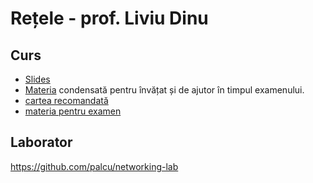 # Rețele - prof. Liviu Dinu

## Curs

* [Slides](https://www.dropbox.com/sh/grzm35zzy4gtghf/AAAbad5nTIKfE5YCrSlDNrkZa?dl=0)
* [Materia](https://www.dropbox.com/sh/z0arf5le1antjx1/AADftWeX2JV8yOZolulCZxhKa?dl=0) condensată pentru învățat și de ajutor în timpul examenului.
* [cartea recomandată](https://www.dropbox.com/s/qwbvfgxowzzsj6e/retele_de_calculatoare_editia_a4a.pdf?dl=0)
* [materia pentru examen](https://www.dropbox.com/s/9k4wdy71ulpvqr1/SubiecteRetele.doc?dl=0)

## Laborator

https://github.com/palcu/networking-lab
